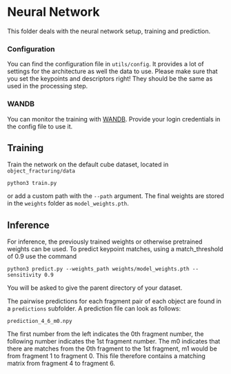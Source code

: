 # Neural Network
This folder deals with the neural network setup, training and prediction.
### Configuration
You can find the configuration file in ````utils/config````.
It provides a lot of settings for the architecture as well the data to use.
Please make sure that you set the keypoints and descriptors right! They should be the same as used
in the processing step.
### WANDB
You can monitor the training with [WANDB](https://wandb.ai/). Provide your login credentials in the config file
to use it.

## Training
Train the network on the default cube dataset, located in ```object_fracturing/data```
````
python3 train.py
````
or add a custom path with the ````--path```` argument. The final weights are stored in the ```weights```
folder as ````model_weights.pth````.
## Inference
For inference, the previously trained weights or otherwise pretrained weights can be used.
To predict keypoint matches, using a match_threshold of 0.9 use the command
````
python3 predict.py --weights_path weights/model_weights.pth --sensitivity 0.9
````
You will be asked to give the parent directory of your dataset.

The pairwise predictions for each fragment pair of each object are found in a ``predictions`` subfolder.
A prediction file can look as follows:

``prediction_4_6_m0.npy``

The first number from the left indicates the 0th fragment number, the following number indicates the 1st fragment number.
The m0 indicates that there are matches from the 0th fragment to the 1st fragment, m1 would be from fragment 1 to fragment 0. This file therefore contains
a matching matrix from fragment 4 to fragment 6.

